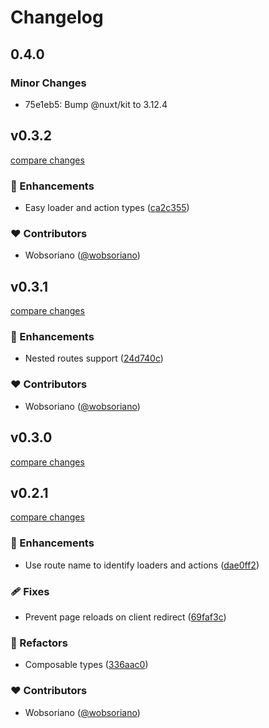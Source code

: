 # Changelog

## 0.4.0

### Minor Changes

- 75e1eb5: Bump @nuxt/kit to 3.12.4

## v0.3.2

[compare changes](https://github.com/wobsoriano/numix/compare/v0.3.1...v0.3.2)

### 🚀 Enhancements

- Easy loader and action types ([ca2c355](https://github.com/wobsoriano/numix/commit/ca2c355))

### ❤️ Contributors

- Wobsoriano ([@wobsoriano](http://github.com/wobsoriano))

## v0.3.1

[compare changes](https://github.com/wobsoriano/numix/compare/v0.3.0...v0.3.1)

### 🚀 Enhancements

- Nested routes support ([24d740c](https://github.com/wobsoriano/numix/commit/24d740c))

### ❤️ Contributors

- Wobsoriano ([@wobsoriano](http://github.com/wobsoriano))

## v0.3.0

[compare changes](https://github.com/wobsoriano/numix/compare/v0.2.1...v0.3.0)

## v0.2.1

[compare changes](https://github.com/wobsoriano/numix/compare/v0.2.0...v0.2.1)

### 🚀 Enhancements

- Use route name to identify loaders and actions ([dae0ff2](https://github.com/wobsoriano/numix/commit/dae0ff2))

### 🩹 Fixes

- Prevent page reloads on client redirect ([69faf3c](https://github.com/wobsoriano/numix/commit/69faf3c))

### 💅 Refactors

- Composable types ([336aac0](https://github.com/wobsoriano/numix/commit/336aac0))

### ❤️ Contributors

- Wobsoriano ([@wobsoriano](http://github.com/wobsoriano))
